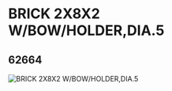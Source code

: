 # BRICK 2X8X2 W/BOW/HOLDER,DIA.5
## 62664
![BRICK 2X8X2 W/BOW/HOLDER,DIA.5](https://lc-www-live-s.legocdn.com/media/bricks/5/2/4525681.jpg)
